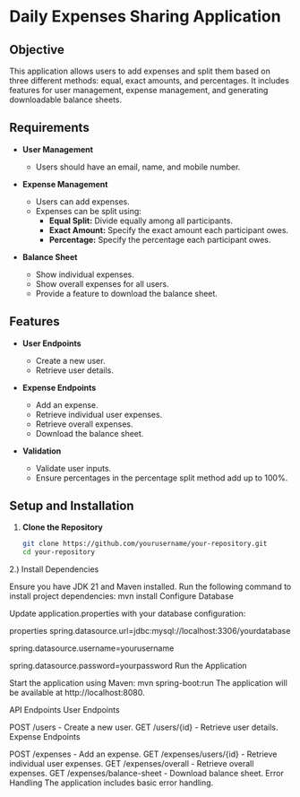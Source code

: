 # Daily Expenses Sharing Application

## Objective

This application allows users to add expenses and split them based on three different methods: equal, exact amounts, and percentages. It includes features for user management, expense management, and generating downloadable balance sheets.

## Requirements

- **User Management**
  - Users should have an email, name, and mobile number.

- **Expense Management**
  - Users can add expenses.
  - Expenses can be split using:
    - **Equal Split:** Divide equally among all participants.
    - **Exact Amount:** Specify the exact amount each participant owes.
    - **Percentage:** Specify the percentage each participant owes.

- **Balance Sheet**
  - Show individual expenses.
  - Show overall expenses for all users.
  - Provide a feature to download the balance sheet.

## Features

- **User Endpoints**
  - Create a new user.
  - Retrieve user details.

- **Expense Endpoints**
  - Add an expense.
  - Retrieve individual user expenses.
  - Retrieve overall expenses.
  - Download the balance sheet.

- **Validation**
  - Validate user inputs.
  - Ensure percentages in the percentage split method add up to 100%.

## Setup and Installation

1. **Clone the Repository**

   ```bash
   git clone https://github.com/yourusername/your-repository.git
   cd your-repository
   
2.) Install Dependencies

Ensure you have JDK 21 and Maven installed. Run the following command to install project dependencies:
mvn install
Configure Database

Update application.properties with your database configuration:

properties
spring.datasource.url=jdbc:mysql://localhost:3306/yourdatabase

spring.datasource.username=yourusername

spring.datasource.password=yourpassword
Run the Application

Start the application using Maven:
mvn spring-boot:run
The application will be available at http://localhost:8080.

API Endpoints
User Endpoints

POST /users - Create a new user.
GET /users/{id} - Retrieve user details.
Expense Endpoints

POST /expenses - Add an expense.
GET /expenses/users/{id} - Retrieve individual user expenses.
GET /expenses/overall - Retrieve overall expenses.
GET /expenses/balance-sheet - Download balance sheet.
Error Handling
The application includes basic error handling. 
